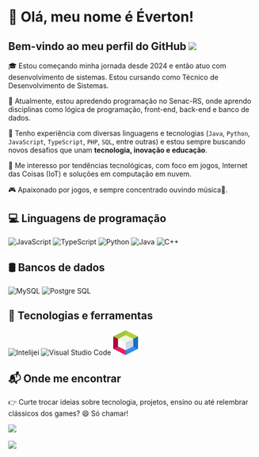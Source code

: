 # 👋 Olá, meu nome é Éverton!

## Bem-vindo ao meu perfil do GitHub <img src="https://media.giphy.com/media/hvRJCLFzcasrR4ia7z/giphy.gif" width="30px">

🎓 Estou começando minha jornada desde 2024 e então atuo com desenvolvimento de sistemas.
Estou cursando como Técnico de Desenvolvimento de Sistemas.

💼 Atualmente, estou apredendo programação no Senac-RS, onde aprendo disciplinas como lógica de programação, front-end, back-end e banco de dados.

🚀 Tenho experiência com diversas linguagens e tecnologias (`Java`, `Python`, `JavaScript`, `TypeScript`, `PHP`, `SQL`, entre outras) e estou sempre buscando novos desafios que unam **tecnologia, inovação e educação**.

🧠 Me interesso por tendências tecnológicas, com foco em jogos, Internet das Coisas (IoT) e soluções em computação em nuvem.

🎮 Apaixonado por jogos, e sempre concentrado ouvindo música🎵.

## 💻 Linguagens de programação

<div>
  <img src="https://cdn.jsdelivr.net/gh/devicons/devicon/icons/javascript/javascript-original.svg" width="50" height="50" alt="JavaScript"/>
  <img src="https://cdn.jsdelivr.net/gh/devicons/devicon/icons/typescript/typescript-original.svg" width="50" height="50" alt="TypeScript"/>
  <img src="https://cdn.jsdelivr.net/gh/devicons/devicon/icons/python/python-original.svg" width="50" height="50" alt="Python"/>
  <img src="https://cdn.jsdelivr.net/gh/devicons/devicon/icons/java/java-original-wordmark.svg" width="50" height="50" alt="Java"/>
  <img src="https://cdn.jsdelivr.net/gh/devicons/devicon/icons/cplusplus/cplusplus-original.svg" width="50" height="50" alt="C++"/>

</div>

## 🛢️ Bancos de dados

<div>
  <img src="https://cdn.jsdelivr.net/gh/devicons/devicon@latest/icons/mysql/mysql-original-wordmark.svg" width="50" height="50" alt="MySQL"/>
  <img src="https://cdn.jsdelivr.net/gh/devicons/devicon@latest/icons/postgresql/postgresql-original-wordmark.svg" width="50" height="50" alt="Postgre SQL"/>
</div>

## 🧰 Tecnologias e ferramentas

<div>
  <img src="https://th.bing.com/th/id/R.98865e06d77faca32b3e118df119049e?rik=AU0%2bE0ROLAbnog&riu=http%3a%2f%2flogonoid.com%2fimages%2fintellij-idea-logo.png&ehk=CapqYnZAeX0cbsUWxFNWr913YwdQDC7OFt%2ftIAEb%2fBU%3d&risl=&pid=ImgRaw&r=0" width="50" height="50" alt="Intelijei"/>
  <img src="https://cdn.jsdelivr.net/gh/devicons/devicon/icons/vscode/vscode-original.svg" width="50" height="50" alt="Visual Studio Code"/>
  <img src="logoNetBeans-removebg-preview.png" width="50" height="50" alt="NetBeans"/>
</div>



## 📬 Onde me encontrar

👉 Curte trocar ideias sobre tecnologia, projetos, ensino ou até relembrar clássicos dos games? 😄 Só chamar!

<div>
  <a href="https://instagram.com/_.tom71" target="_blank"><img src="https://img.shields.io/badge/-Instagram-%23E4405F?style=for-the-badge&logo=instagram&logoColor=white" target="_blank"></a>

   <a href = "mailto:dhs.everton.edu.2009@gmail.com"><img src="https://img.shields.io/badge/Gmail-D14836?style=for-the-badge&logo=gmail&logoColor=white" target="_blank"></a>
    
 




  
